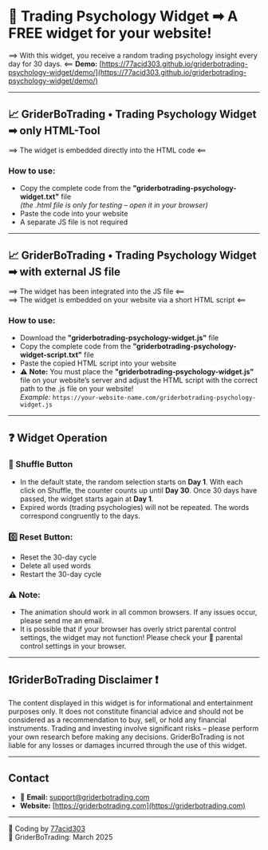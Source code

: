 # 🧠 Trading Psychology Widget ➡︎ A FREE widget for your website!
==>  With this widget, you receive a random trading psychology insight every day for 30 days. <==
**Demo:** [https://77acid303.github.io/griderbotrading-psychology-widget/demo/](https://77acid303.github.io/griderbotrading-psychology-widget/demo/)

---

## 📈 GriderBoTrading • Trading Psychology Widget ➡︎ only HTML-Tool
==> The widget is embedded directly into the HTML code <==

### How to use:
- Copy the complete code from the **"griderbotrading-psychology-widget.txt"** file  
  *(the .html file is only for testing – open it in your browser)*
- Paste the code into your website
- A separate JS file is not required

---

## 📈 GriderBoTrading • Trading Psychology Widget ➡︎ with external JS file
==> The widget has been integrated into the JS file <==  
==> The widget is embedded on your website via a short HTML script <==

### How to use:
- Download the **"griderbotrading-psychology-widget.js"** file
- Copy the complete code from the **"griderbotrading-psychology-widget-script.txt"** file
- Paste the copied HTML script into your website
- ⚠️ **Note:** You must place the **"griderbotrading-psychology-widget.js"** file on your website’s server and adjust the HTML script with the correct path to the .js file on your website!  
  _Example:_ `https://your-website-name.com/griderbotrading-psychology-widget.js`

---

## ❓ Widget Operation

### 🔀 Shuffle Button
- In the default state, the random selection starts on **Day 1**. With each click on Shuffle, the counter counts up until **Day 30**. Once 30 days have passed, the widget starts again at **Day 1**.
- Expired words (trading psychologies) will not be repeated. The words correspond congruently to the days.

### 0️⃣ Reset Button:
- Reset the 30-day cycle
- Delete all used words
- Restart the 30-day cycle

### ⚠️ Note:
- The animation should work in all common browsers. If any issues occur, please send me an email.
- It is possible that if your browser has overly strict parental control settings, the widget may not function! Please check your 🔞 parental control settings in your browser.

---

## ❗GriderBoTrading Disclaimer ❗
The content displayed in this widget is for informational and entertainment purposes only. It does not constitute financial advice and should not be considered as a recommendation to buy, sell, or hold any financial instruments. Trading and investing involve significant risks – please perform your own research before making any decisions. GriderBoTrading is not liable for any losses or damages incurred through the use of this widget.

---

## Contact
- 📧 **Email:** [support@griderbotrading.com](mailto:support@griderbotrading.com)
- **Website:** [https://griderbotrading.com](https://griderbotrading.com)

---

🙂 Coding by [77acid303](https://github.com/77acid303)  
🤖 GriderBoTrading: March 2025
